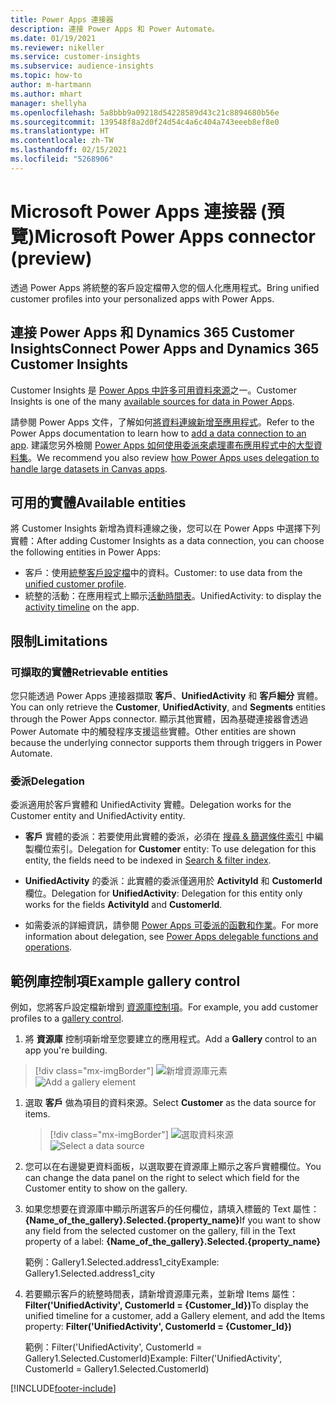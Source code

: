 ```yaml
---
title: Power Apps 連接器
description: 連接 Power Apps 和 Power Automate。
ms.date: 01/19/2021
ms.reviewer: nikeller
ms.service: customer-insights
ms.subservice: audience-insights
ms.topic: how-to
author: m-hartmann
ms.author: mhart
manager: shellyha
ms.openlocfilehash: 5a8bbb9a09218d54228589d43c21c8894680b56e
ms.sourcegitcommit: 139548f8a2d0f24d54c4a6c404a743eeeb8ef8e0
ms.translationtype: HT
ms.contentlocale: zh-TW
ms.lasthandoff: 02/15/2021
ms.locfileid: "5268906"
---
```

# <a name="microsoft-power-apps-connector-preview"></a><span data-ttu-id="94b00-103">Microsoft Power Apps 連接器 (預覽)</span><span class="sxs-lookup"><span data-stu-id="94b00-103">Microsoft Power Apps connector (preview)</span></span>

<span data-ttu-id="94b00-104">透過 Power Apps 將統整的客戶設定檔帶入您的個人化應用程式。</span><span class="sxs-lookup"><span data-stu-id="94b00-104">Bring unified customer profiles into your personalized apps with Power Apps.</span></span>

## <a name="connect-power-apps-and-dynamics-365-customer-insights"></a><span data-ttu-id="94b00-105">連接 Power Apps 和 Dynamics 365 Customer Insights</span><span class="sxs-lookup"><span data-stu-id="94b00-105">Connect Power Apps and Dynamics 365 Customer Insights</span></span>

<span data-ttu-id="94b00-106">Customer Insights 是 [Power Apps 中許多可用資料來源](https://docs.microsoft.com/powerapps/maker/canvas-apps/working-with-data-sources)之一。</span><span class="sxs-lookup"><span data-stu-id="94b00-106">Customer Insights is one of the many [available sources for data in Power Apps](https://docs.microsoft.com/powerapps/maker/canvas-apps/working-with-data-sources).</span></span>

<span data-ttu-id="94b00-107">請參閱 Power Apps 文件，了解如何[將資料連線新增至應用程式](https://docs.microsoft.com/powerapps/maker/canvas-apps/add-data-connection)。</span><span class="sxs-lookup"><span data-stu-id="94b00-107">Refer to the Power Apps documentation to learn how to [add a data connection to an app](https://docs.microsoft.com/powerapps/maker/canvas-apps/add-data-connection).</span></span> <span data-ttu-id="94b00-108">建議您另外檢閱 [Power Apps 如何使用委派來處理畫布應用程式中的大型資料集](https://docs.microsoft.com/powerapps/maker/canvas-apps/delegation-overview)。</span><span class="sxs-lookup"><span data-stu-id="94b00-108">We recommend you also review [how Power Apps uses delegation to handle large datasets in Canvas apps](https://docs.microsoft.com/powerapps/maker/canvas-apps/delegation-overview).</span></span>

## <a name="available-entities"></a><span data-ttu-id="94b00-109">可用的實體</span><span class="sxs-lookup"><span data-stu-id="94b00-109">Available entities</span></span>

<span data-ttu-id="94b00-110">將 Customer Insights 新增為資料連線之後，您可以在 Power Apps 中選擇下列實體：</span><span class="sxs-lookup"><span data-stu-id="94b00-110">After adding Customer Insights as a data connection, you can choose the following entities in Power Apps:</span></span>

- <span data-ttu-id="94b00-111">客戶：使用[統整客戶設定檔](customer-profiles.md)中的資料。</span><span class="sxs-lookup"><span data-stu-id="94b00-111">Customer: to use data from the [unified customer profile](customer-profiles.md).</span></span>
- <span data-ttu-id="94b00-112">統整的活動：在應用程式上顯示[活動時間表](activities.md)。</span><span class="sxs-lookup"><span data-stu-id="94b00-112">UnifiedActivity: to display the [activity timeline](activities.md) on the app.</span></span>

## <a name="limitations"></a><span data-ttu-id="94b00-113">限制</span><span class="sxs-lookup"><span data-stu-id="94b00-113">Limitations</span></span>

### <a name="retrievable-entities"></a><span data-ttu-id="94b00-114">可擷取的實體</span><span class="sxs-lookup"><span data-stu-id="94b00-114">Retrievable entities</span></span>

<span data-ttu-id="94b00-115">您只能透過 Power Apps 連接器擷取 **客戶**、**UnifiedActivity** 和 **客戶細分** 實體。</span><span class="sxs-lookup"><span data-stu-id="94b00-115">You can only retrieve the **Customer**, **UnifiedActivity**, and **Segments** entities through the Power Apps connector.</span></span> <span data-ttu-id="94b00-116">顯示其他實體，因為基礎連接器會透過 Power Automate 中的觸發程序支援這些實體。</span><span class="sxs-lookup"><span data-stu-id="94b00-116">Other entities are shown because the underlying connector supports them through triggers in Power Automate.</span></span>  

### <a name="delegation"></a><span data-ttu-id="94b00-117">委派</span><span class="sxs-lookup"><span data-stu-id="94b00-117">Delegation</span></span>

<span data-ttu-id="94b00-118">委派適用於客戶實體和 UnifiedActivity 實體。</span><span class="sxs-lookup"><span data-stu-id="94b00-118">Delegation works for the Customer entity and UnifiedActivity entity.</span></span> 

- <span data-ttu-id="94b00-119">**客戶** 實體的委派：若要使用此實體的委派，必須在 [搜尋 & 篩選條件索引](search-filter-index.md) 中編製欄位索引。</span><span class="sxs-lookup"><span data-stu-id="94b00-119">Delegation for **Customer** entity: To use delegation for this entity, the fields need to be indexed in [Search & filter index](search-filter-index.md).</span></span>  

- <span data-ttu-id="94b00-120">**UnifiedActivity** 的委派：此實體的委派僅適用於 **ActivityId** 和 **CustomerId** 欄位。</span><span class="sxs-lookup"><span data-stu-id="94b00-120">Delegation for **UnifiedActivity**: Delegation for this entity only works for the fields **ActivityId** and **CustomerId**.</span></span>  

- <span data-ttu-id="94b00-121">如需委派的詳細資訊，請參閱 [Power Apps 可委派的函數和作業](https://docs.microsoft.com/connectors/commondataservice/#power-apps-delegable-functions-and-operations-for-the-cds-for-apps)。</span><span class="sxs-lookup"><span data-stu-id="94b00-121">For more information about delegation, see [Power Apps delegable functions and operations](https://docs.microsoft.com/connectors/commondataservice/#power-apps-delegable-functions-and-operations-for-the-cds-for-apps).</span></span> 

## <a name="example-gallery-control"></a><span data-ttu-id="94b00-122">範例庫控制項</span><span class="sxs-lookup"><span data-stu-id="94b00-122">Example gallery control</span></span>

<span data-ttu-id="94b00-123">例如，您將客戶設定檔新增到 [資源庫控制項](https://docs.microsoft.com/powerapps/maker/canvas-apps/add-gallery)。</span><span class="sxs-lookup"><span data-stu-id="94b00-123">For example, you add customer profiles to a [gallery control](https://docs.microsoft.com/powerapps/maker/canvas-apps/add-gallery).</span></span>

1. <span data-ttu-id="94b00-124">將 **資源庫** 控制項新增至您要建立的應用程式。</span><span class="sxs-lookup"><span data-stu-id="94b00-124">Add a **Gallery** control to an app you're building.</span></span>

> [!div class="mx-imgBorder"]
> <span data-ttu-id="94b00-125">![新增資源庫元素](media/connector-powerapps9.png "新增資源庫元素")</span><span class="sxs-lookup"><span data-stu-id="94b00-125">![Add a gallery element](media/connector-powerapps9.png "Add a gallery element")</span></span>

1. <span data-ttu-id="94b00-126">選取 **客戶** 做為項目的資料來源。</span><span class="sxs-lookup"><span data-stu-id="94b00-126">Select **Customer** as the data source for items.</span></span>

    > [!div class="mx-imgBorder"]
    > <span data-ttu-id="94b00-127">![選取資料來源](media/choose-datasource-powerapps.png "選取資料來源")</span><span class="sxs-lookup"><span data-stu-id="94b00-127">![Select a data source](media/choose-datasource-powerapps.png "Select a data source")</span></span>

1. <span data-ttu-id="94b00-128">您可以在右邊變更資料面板，以選取要在資源庫上顯示之客戶實體欄位。</span><span class="sxs-lookup"><span data-stu-id="94b00-128">You can change the data panel on the right to select which field for the Customer entity to show on the gallery.</span></span>

1. <span data-ttu-id="94b00-129">如果您想要在資源庫中顯示所選客戶的任何欄位，請填入標籤的 Text 屬性：**{Name_of_the_gallery}.Selected.{property_name}**</span><span class="sxs-lookup"><span data-stu-id="94b00-129">If you want to show any field from the selected customer on the gallery, fill in the Text property of a label:  **{Name_of_the_gallery}.Selected.{property_name}**</span></span>

    <span data-ttu-id="94b00-130">範例：Gallery1.Selected.address1_city</span><span class="sxs-lookup"><span data-stu-id="94b00-130">Example: Gallery1.Selected.address1_city</span></span>

1. <span data-ttu-id="94b00-131">若要顯示客戶的統整時間表，請新增資源庫元素，並新增 Items 屬性：**Filter('UnifiedActivity', CustomerId = {Customer_Id})**</span><span class="sxs-lookup"><span data-stu-id="94b00-131">To display the unified timeline for a customer, add a Gallery element, and add the Items property: **Filter('UnifiedActivity', CustomerId = {Customer_Id})**</span></span>

    <span data-ttu-id="94b00-132">範例：Filter('UnifiedActivity', CustomerId = Gallery1.Selected.CustomerId)</span><span class="sxs-lookup"><span data-stu-id="94b00-132">Example: Filter('UnifiedActivity', CustomerId = Gallery1.Selected.CustomerId)</span></span>


[!INCLUDE[footer-include](../includes/footer-banner.md)]